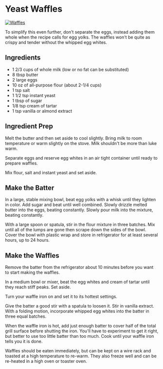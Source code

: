 # Yeast Waffles

[![Waffles](http://farm9.staticflickr.com/8498/8424547184_cb873e0842_b.jpg)](http://www.flickr.com/photos/97407207@N00/8424547184/)

To simplify this even further, don't separate the eggs, instead adding them whole when the
recipe  calls for egg yolks.  The waffles won't be quite as crispy and tender without the
whipped egg  whites.


## Ingredients

* 1 2/3 cups of whole milk (low or no fat can be substituted)
* 8 tbsp butter
* 2 large eggs
* 10 oz of all-purpose flour (about 2-1/4 cups)
* 1 tsp salt
* 1 1/2 tsp instant yeast
* 1 tbsp of sugar
* 1/8 tsp cream of tartar
* 1 tsp vanilla or almond extract


## Ingredient Prep

Melt the butter and then set aside to cool slightly.  Bring milk to room temperature or warm
slightly on the stove.  Milk shouldn't be more than luke warm.

Separate eggs and reserve egg whites in an air tight container until ready to prepare waffles.

Mix flour, salt and instant yeast and set aside.


## Make the Batter

In a large, stable mixing bowl, beat egg yolks with a whisk until they lighten in color.  Add
sugar and beat until well combined.  Slowly drizzle melted butter into the eggs, beating
constantly.  Slowly pour milk into the mixture, beating constantly.

With a large spoon or spatula, stir in the flour mixture in three batches.  Mix until all of
the lumps are gone then scrape down the sides of the bowl.  Cover the bowl with plastic wrap
and store in refrigerator for at least several hours, up to 24 hours.


## Make the Waffles

Remove the batter from the refrigerator about 10 minutes before you want to start making the
waffles.

In a medium bowl or mixer, beat the egg whites and cream of tartar until they reach stiff peaks.
Set aside.

Turn your waffle iron on and set it to its hottest settings.

Give the batter a good stir with a spatula to loosen it.  Stir in vanilla extract.  With a
folding motion, incorporate whipped egg whites into the batter in three equal batches.

When the waffle iron is hot, add just enough batter to cover half of the total grill surface
before shutting the iron.  You'll have to experiment to get it right, but better to use too
little batter than too much.  Cook until your waffle iron tells you it is done.

Waffles should be eaten immediately, but can be kept on a wire rack and toasted at a high
temperature to re-warm.  They also freeze well and can be re-heated in a high oven or toaster oven.
